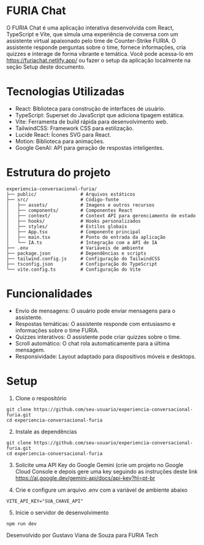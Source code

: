 # FURIA Chat
O FURIA Chat é uma aplicação interativa desenvolvida com React, TypeScript e Vite, que simula uma experiência de conversa com um assistente virtual apaixonado pelo time de Counter-Strike FURIA. O assistente responde perguntas sobre o time, fornece informações, cria quizzes e interage de forma vibrante e temática. Você pode acessa-lo em https://furiachat.netlify.app/ ou fazer o setup da aplicação localmente na seção Setup deste documento.

# Tecnologias Utilizadas
- React: Biblioteca para construção de interfaces de usuário.
- TypeScript: Superset do JavaScript que adiciona tipagem estática.
- Vite: Ferramenta de build rápida para desenvolvimento web.
- TailwindCSS: Framework CSS para estilização.
- Lucide React: Ícones SVG para React.
- Motion: Biblioteca para animações.
- Google GenAI: API para geração de respostas inteligentes.

# Estrutura do projeto
```
experiencia-conversacional-furia/
├── public/                # Arquivos estáticos
├── src/                   # Código-fonte
│   ├── assets/            # Imagens e outros recursos
│   ├── components/        # Componentes React
│   ├── context/           # Context API para gerenciamento de estado
│   ├── hooks/             # Hooks personalizados
│   ├── styles/            # Estilos globais
│   ├── App.tsx            # Componente principal
│   ├── main.tsx           # Ponto de entrada da aplicação
│   └── IA.ts              # Integração com a API de IA
├── .env                   # Variáveis de ambiente
├── package.json           # Dependências e scripts
├── tailwind.config.js     # Configuração do TailwindCSS
├── tsconfig.json          # Configuração do TypeScript
└── vite.config.ts         # Configuração do Vite
```

# Funcionalidades
- Envio de mensagens: O usuário pode enviar mensagens para o assistente.
- Respostas temáticas: O assistente responde com entusiasmo e informações sobre o time FURIA.
- Quizzes interativos: O assistente pode criar quizzes sobre o time.
- Scroll automático: O chat rola automaticamente para a última mensagem.
- Responsividade: Layout adaptado para dispositivos móveis e desktops.

# Setup
1. Clone o respositório
```
git clone https://github.com/seu-usuario/experiencia-conversacional-furia.git
cd experiencia-conversacional-furia
```

2. Instale as dependências
```
git clone https://github.com/seu-usuario/experiencia-conversacional-furia.git
cd experiencia-conversacional-furia
```

3. Solicite uma API Key do Google Gemini (crie um projeto no Google Cloud Console e depois gere uma key seguindo as instruções deste link https://ai.google.dev/gemini-api/docs/api-key?hl=pt-br

4. Crie e configure um arquivo .env com a variável de ambiente abaixo 
```
VITE_API_KEY="SUA_CHAVE_API"
```

5. Inicie o servidor de desenvolvimento
```
npm run dev
```

Desenvolvido por Gustavo Viana de Souza para FURIA Tech

